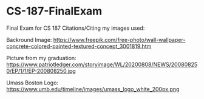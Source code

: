 # CS-187-FinalExam
Final Exam for CS 187 
Citations/Citing my images used:

Backround Image: https://www.freepik.com/free-photo/wall-wallpaper-concrete-colored-painted-textured-concept_3001819.htm

Picture from my graduation: https://www.patriotledger.com/storyimage/WL/20200808/NEWS/200808250/EP/1/1/EP-200808250.jpg

Umass Boston Logo: https://www.umb.edu/timeline/images/umass_logo_white_200px.png

